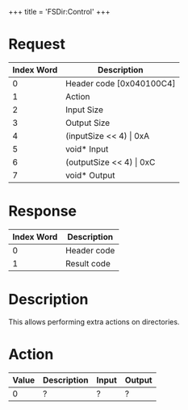 +++
title = 'FSDir:Control'
+++

# Request

| Index Word | Description                |
|------------|----------------------------|
| 0          | Header code \[0x040100C4\] |
| 1          | Action                     |
| 2          | Input Size                 |
| 3          | Output Size                |
| 4          | (inputSize \<\< 4) \| 0xA  |
| 5          | void\* Input               |
| 6          | (outputSize \<\< 4) \| 0xC |
| 7          | void\* Output              |

# Response

| Index Word | Description |
|------------|-------------|
| 0          | Header code |
| 1          | Result code |

# Description

This allows performing extra actions on directories.

# Action

| Value | Description | Input | Output |
|-------|-------------|-------|--------|
| 0     | ?           | ?     | ?      |
